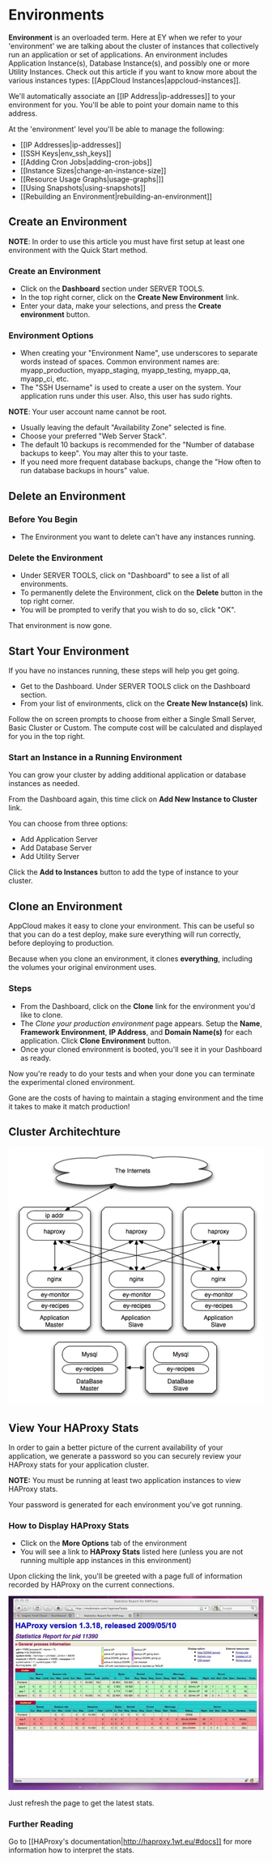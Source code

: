# Environments

**Environment** is an overloaded term. Here at EY when we refer to your 'environment' we are talking about the cluster of instances that collectively run an application or set of applications. An environment includes Application Instance(s), Database Instance(s), and possibly
one or more Utility Instances. Check out this article if you want to know more about the various instances types: [[AppCloud Instances|appcloud-instances]].

We'll automatically associate an [[IP Address|ip-addresses]] to your environment for you. You'll be able to point your domain name to this address.

At the 'environment' level you'll be able to manage the following:

  * [[IP Addresses|ip-addresses]]
  * [[SSH Keys|env_ssh_keys]]
  * [[Adding Cron Jobs|adding-cron-jobs]]
  * [[Instance Sizes|change-an-instance-size]]
  * [[Resource Usage Graphs|usage-graphs|]]
  * [[Using Snapshots|using-snapshots]]
  * [[Rebuilding an Environment|rebuilding-an-environment]]

## Create an Environment

**NOTE**: In order to use this article you must have first setup at least one environment with the Quick Start method.

### Create an Environment

  - Click on the **Dashboard** section under SERVER TOOLS.
  - In the top right corner, click on the **Create New Environment** link.
  - Enter your data, make your selections, and press the **Create environment** button.

### Environment Options

  * When creating your "Environment Name", use underscores to separate words instead of spaces.  Common environment names are: myapp_production, myapp_staging, myapp_testing, myapp_qa, myapp_ci, etc.
  * The "SSH Username" is used to create a user on the system.  Your application runs under this user.  Also, this user has sudo rights.

**NOTE**: Your user account name cannot be root.

  * Usually leaving the default "Availability Zone" selected is fine.
  * Choose your preferred "Web Server Stack".
  * The default 10 backups is recommended for the "Number of database backups to keep".  You may alter this to your taste.
  * If you need more frequent database backups, change the "How often to run database backups in hours" value.

## Delete an Environment

### Before You Begin

  * The Environment you want to delete can't have any instances running.

### Delete the Environment

  - Under SERVER TOOLS, click on "Dashboard" to see a list of all environments.
  - To permanently delete the Environment, click on the **Delete** button in the top right corner.
  - You will be prompted to verify that you wish to do so, click "OK".

That environment is now gone.


## Start Your Environment

If you have no instances running, these steps will help you get going.

  - Get to the Dashboard.  Under SERVER TOOLS click on the Dashboard section.  
  - From your list of environments, click on the **Create New Instance(s)** link.

Follow the on screen prompts to choose from either a Single Small Server, Basic Cluster or Custom.  The compute cost will be calculated and displayed for you in the top right.

### Start an Instance in a Running Environment

You can grow your cluster by adding additional application or database instances as needed.

From the Dashboard again, this time click on **Add New Instance to Cluster** link.

You can choose from three options:

  * Add Application Server
  * Add Database Server
  * Add Utility Server

Click the **Add to Instances** button to add the type of instance to your cluster.

## Clone an Environment

AppCloud makes it easy to clone your environment.  This can be useful so that you can do a test deploy, make sure everything will run correctly, before deploying to production.

Because when you clone an environment, it clones **everything**, including the volumes your original environment uses.

### Steps

  - From the Dashboard, click on the **Clone** link for the environment you'd like to clone.
  - The *Clone your production environment* page appears.  Setup the **Name**, **Framework Environment**, **IP Address**, and **Domain Name(s)** for each application.  Click **Clone Environment** button.
  - Once your cloned environment is booted, you'll see it in your Dashboard as ready.

Now you're ready to do your tests and when your done you can terminate the experimental cloned environment.  

Gone are the costs of having to maintain a staging environment and the time it takes to make it match production!

## Cluster Architechture

![Cluster Architecture](images/cluster_architechture.png)

## View Your HAProxy Stats

In order to gain a better picture of the current availability of your application, we generate a password so you can securely review your HAProxy stats for your application cluster.

**NOTE:** You must be running at least two application instances to view HAProxy stats.

Your password is generated for each environment you've got running.

### How to Display HAProxy Stats

  - Click on the **More Options** tab of the environment
  - You will see a link to **HAProxy Stats** listed here (unless you are not running multiple app instances in this environment)

Upon clicking the link, you'll be greeted with a page full of information recorded by HAProxy on the current connections.

![HAProxy Stats](images/haproxy_stats.jpg)

Just refresh the page to get the latest stats.

### Further Reading

Go to [[HAProxy's documentation|http://haproxy.1wt.eu/#docs]] for more information how to interpret the stats.


